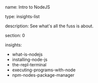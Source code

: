 name: Intro to NodeJS

type: insights-list

description: See what's all the fuss is about.

section: 0

insights:
  - what-is-nodejs
  - installing-node-js
  - the-repl-terminal
  - executing-programs-with-node
  - npm-nodes-package-manager
